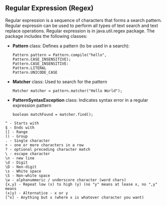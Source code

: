 ## Regular Expression (Regex)
Regular expression is a sequence of characters that forms a search pattern. Regular expressin can be used to perform all types of text search and text replace operations.
Regular expression is in java.util.regex package. The package includes the following classes:
- **Pattern** class: Defines a pattern (to be used in a search):
  ```
  Pattern pattern = Pattern.compile("hello", Pattern.CASE_INSENSITIVE);
  Pattern.CASE_INSENSITIVE:
  Pattern.LITERAL
  Pattern.UNICODE_CASE
  ```
- **Matcher** class: Used to search for the pattern
  ```
  Matcher matcher = pattern.matcher("Hello World");
  ```
- **PatternSyntaxException** class: Indicates syntax error in a regular expression pattern
  ```
  boolean matchFound = matcher.find();
  ```
```
^ - Starts with
$ - Ends with
[] - Range
() - Group
. - Single character
+ - one or more characters in a row
? - optional preceding character match
\ - escape character
\n - new line
\d - Digit
\D - Non-digit
\s - White space
\S - Non-white space
\w - alphanummeric / underscore character (word chars)
{x,y} - Repeat low (x) to high (y) (no "y" means at lease x, no ",y" means
(x|y) - Alternatice - x or y
[^x] - Anything but x (where x is whatever character you want)
```
